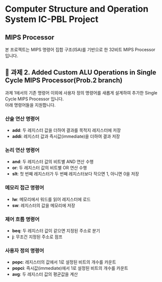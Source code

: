 # Computer Structure and Operation System IC-PBL Project

## MIPS Processor

본 프로젝트는 MIPS 명령어 집합 구조(ISA)를 기반으로 한 32비트 MIPS Processor 입니다. 

## 🔧 과제 2. Added Custom ALU Operations in Single Cycle MIPS Processor(Prob.2 branch)

과제 1에서의 기존 명령어 이외에 사용자 정의 명령어를 새롭게 설계하여 추가한 Single Cycle MIPS Processor 입니다.
<br/>아래 명령어들을 지원합니다.

### 산술 연산 명령어

- **add**: 두 레지스터 값을 더하여 결과를 목적지 레지스터에 저장
- **addi**: 레지스터 값과 즉시값(immediate)을 더하여 결과 저장

### 논리 연산 명령어

- **and**: 두 레지스터 값의 비트별 AND 연산 수행
- **or**: 두 레지스터 값의 비트별 OR 연산 수행
- **slt**: 첫 번째 레지스터가 두 번째 레지스터보다 작으면 1, 아니면 0을 저장

### 메모리 접근 명령어

- **lw**: 메모리에서 워드를 읽어 레지스터에 로드
- **sw**: 레지스터의 값을 메모리에 저장

### 제어 흐름 명령어

- **beq**: 두 레지스터 값이 같으면 지정된 주소로 분기
- **j**: 무조건 지정된 주소로 점프

### 사용자 정의 명령어

- **popc**: 레지스터의 값에서 1로 설정된 비트의 개수를 카운트
- **popci**: 즉시값(immediate)에서 1로 설정된 비트의 개수를 카운트
- **avg**: 두 레지스터 값의 평균값을 계산
